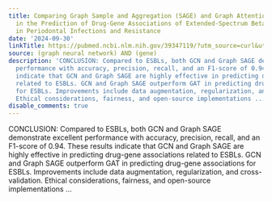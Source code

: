 ```yaml
---
title: Comparing Graph Sample and Aggregation (SAGE) and Graph Attention Networks
  in the Prediction of Drug-Gene Associations of Extended-Spectrum Beta-Lactamases
  in Periodontal Infections and Resistance
date: '2024-09-30'
linkTitle: https://pubmed.ncbi.nlm.nih.gov/39347119/?utm_source=curl&utm_medium=rss&utm_campaign=pubmed-2&utm_content=1x5bM_TNL8gjogAcnslpo2s2PbDe-61JVM2h9yowOYSiZ7Dkrt&fc=20220919211934&ff=20241001183406&v=2.18.0.post9+e462414
source: (graph neural network) AND (gene)
description: 'CONCLUSION: Compared to ESBLs, both GCN and Graph SAGE demonstrate excellent
  performance with accuracy, precision, recall, and an F1-score of 0.94. These results
  indicate that GCN and Graph SAGE are highly effective in predicting drug-gene associations
  related to ESBLs. GCN and Graph SAGE outperform GAT in predicting drug-gene associations
  for ESBLs. Improvements include data augmentation, regularization, and cross-validation.
  Ethical considerations, fairness, and open-source implementations ...'
disable_comments: true
---
```

CONCLUSION: Compared to ESBLs, both GCN and Graph SAGE demonstrate excellent performance with accuracy, precision, recall, and an F1-score of 0.94. These results indicate that GCN and Graph SAGE are highly effective in predicting drug-gene associations related to ESBLs. GCN and Graph SAGE outperform GAT in predicting drug-gene associations for ESBLs. Improvements include data augmentation, regularization, and cross-validation. Ethical considerations, fairness, and open-source implementations ...